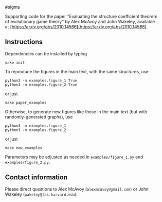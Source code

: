 #sigma

Supporting code for the paper "Evaluating the structure coefficient theorem of evolutionary game theory" by Alex McAvoy and John Wakeley, available at [https://arxiv.org/abs/2010.14566](https://arxiv.org/abs/2010.14566).

## Instructions

Dependencies can be installed by typing

	make init
	
To reproduce the figures in the main text, with the same structures, use


	python3 -m examples.figure_1 True
	python3 -m examples.figure_2 True
	
or just

	make paper_examples
	
Otherwise, to generate new figures like those in the main text (but with randomly-generated graphs), use

	python3 -m examples.figure_1
	python3 -m examples.figure_2
	
or just

	make new_examples
	
Parameters may be adjusted as needed in `examples/figure_1.py` and `examples/figure_2.py`.
	
## Contact information

Please direct questions to Alex McAvoy (`alexmcavoy@gmail.com`) or John Wakeley (`wakeley@fas.harvard.edu`).